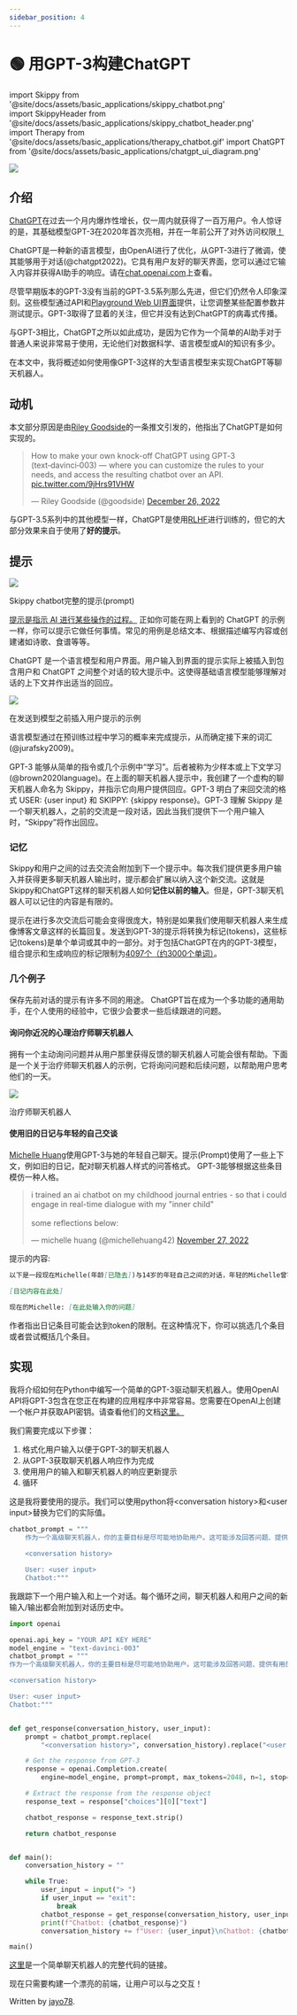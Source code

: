 ```yaml
---
sidebar_position: 4
---
```


# 🟢 用GPT-3构建ChatGPT

import Skippy from '@site/docs/assets/basic_applications/skippy_chatbot.png'    
import SkippyHeader from '@site/docs/assets/basic_applications/skippy_chatbot_header.png'    
import Therapy from '@site/docs/assets/basic_applications/therapy_chatbot.gif'
import ChatGPT from '@site/docs/assets/basic_applications/chatgpt_ui_diagram.png'

<div style={{textAlign: 'left'}}>
  <img src={SkippyHeader} style={{width: "700px"}} />
</div>

## 介绍

[ChatGPT](https://chat.openai.com/chat)在过去一个月内爆炸性增长，仅一周内就获得了一百万用户。令人惊讶的是，其基础模型GPT-3在2020年首次亮相，并在一年前公开了对外访问权限<a href="https://openai.com/blog/api-no-waitlist/">！</a>

ChatGPT是一种新的语言模型，由OpenAI进行了优化，从GPT-3进行了微调，使其能够用于对话(@chatgpt2022)。它具有用户友好的聊天界面，您可以通过它输入内容并获得AI助手的响应。请在[chat.openai.com](https://chat.openai.com/chat)上查看。

尽管早期版本的GPT-3没有当前的GPT-3.5系列那么先进，但它们仍然令人印象深刻。这些模型通过API和<a href="https://beta.openai.com/playground">Playground Web UI界面</a>提供，让您调整某些配置参数并测试提示。GPT-3取得了显着的关注，但它并没有达到ChatGPT的病毒式传播。

与GPT-3相比，ChatGPT之所以如此成功，是因为它作为一个简单的AI助手对于普通人来说非常易于使用，无论他们对数据科学、语言模型或AI的知识有多少。

在本文中，我将概述如何使用像GPT-3这样的大型语言模型来实现ChatGPT等聊天机器人。

## 动机
本文部分原因是由<a href="https://twitter.com/goodside">Riley Goodside</a>的一条推文引发的，他指出了ChatGPT是如何实现的。

<blockquote class="twitter-tweet"><p lang="en" dir="ltr">How to make your own knock-off ChatGPT using GPT‑3 (text‑davinci‑003) — where you can customize the rules to your needs, and access the resulting chatbot over an API. <a href="https://t.co/9jHrs91VHW">pic.twitter.com/9jHrs91VHW</a></p>&mdash; Riley Goodside (@goodside) <a href="https://twitter.com/goodside/status/1607487283782995968?ref_src=twsrc%5Etfw">December 26, 2022</a></blockquote> <script async src="https://platform.twitter.com/widgets.js" charset="utf-8"></script> 

与GPT-3.5系列中的其他模型一样，ChatGPT是使用[RLHF](https://huggingface.co/blog/rlhf)进行训练的，但它的大部分效果来自于使用了**好的提示**。

## 提示

<div style={{textAlign: 'left'}}>
  <img src={Skippy} style={{width: "700px"}} />
  <p style={{color: "gray", fontSize: "12px", fontStyle: "italic"}}>Skippy chatbot完整的提示(prompt)</p>
</div>

<a href="https://learnprompting.org/docs/basics/prompting">提示是指示 AI 进行某些操作的过程。</a> 正如你可能在网上看到的 ChatGPT 的示例一样，你可以提示它做任何事情。常见的用例是总结文本、根据描述编写内容或创建诸如诗歌、食谱等等。

<p></p>

ChatGPT 是一个语言模型和用户界面。用户输入到界面的提示实际上被插入到包含用户和 ChatGPT 之间整个对话的较大提示中。这使得基础语言模型能够理解对话的上下文并作出适当的回应。

<div style={{textAlign: 'left'}}>
  <img src={ChatGPT} style={{width: "600px"}} />
  <p style={{color: "gray", fontSize: "12px", fontStyle: "italic"}}>在发送到模型之前插入用户提示的示例</p>
</div>

语言模型通过在预训练过程中学习的概率来完成提示，从而确定接下来的词汇(@jurafsky2009)。

<p></p>

GPT-3 能够从简单的指令或几个示例中“学习”。后者被称为少样本或上下文学习(@brown2020language)。在上面的聊天机器人提示中，我创建了一个虚构的聊天机器人命名为 Skippy，并指示它向用户提供回应。GPT-3 明白了来回交流的格式 USER: {user input} 和 SKIPPY: {skippy response}。GPT-3 理解 Skippy 是一个聊天机器人，之前的交流是一段对话，因此当我们提供下一个用户输入时，“Skippy”将作出回应。

### 记忆

Skippy和用户之间的过去交流会附加到下一个提示中。每次我们提供更多用户输入并获得更多聊天机器人输出时，提示都会扩展以纳入这个新交流。这就是Skippy和ChatGPT这样的聊天机器人如何**记住以前的输入**。但是，GPT-3聊天机器人可以记住的内容是有限的。

提示在进行多次交流后可能会变得很庞大，特别是如果我们使用聊天机器人来生成像博客文章这样的长篇回复。发送到GPT-3的提示将转换为标记(tokens)，这些标记(tokens)是单个单词或其中的一部分。对于包括ChatGPT在内的GPT-3模型，组合提示和生成响应的标记限制为<a href="https://help.openai.com/en/articles/4936856-what-are-tokens-and-how-to-count-them">4097个（约3000个单词）</a>。

### 几个例子

保存先前对话的提示有许多不同的用途。 ChatGPT旨在成为一个多功能的通用助手，在个人使用的经验中，它很少会要求一些后续跟进的问题。

#### 询问你近况的心理治疗师聊天机器人

拥有一个主动询问问题并从用户那里获得反馈的聊天机器人可能会很有帮助。下面是一个关于治疗师聊天机器人的示例，它将询问问题和后续问题，以帮助用户思考他们的一天。

<div style={{textAlign: 'left'}}>
  <img src={Therapy} style={{width: "700px"}} />
  <p style={{color: "gray", fontSize: "12px", fontStyle: "italic"}}>治疗师聊天机器人</p>
</div>

#### 使用旧的日记与年轻的自己交谈

<a href="https://twitter.com/michellehuang42">Michelle Huang</a>使用GPT-3与她的年轻自己聊天。提示(Prompt)使用了一些上下文，例如旧的日记，配对聊天机器人样式的问答格式。 GPT-3能够根据这些条目模仿一种人格。
<p></p>

<blockquote class="twitter-tweet"><p lang="en" dir="ltr">i trained an ai chatbot on my childhood journal entries - so that i could engage in real-time dialogue with my &quot;inner child&quot;<br/><br/>some reflections below:</p>&mdash; michelle huang (@michellehuang42) <a href="https://twitter.com/michellehuang42/status/1597005489413713921?ref_src=twsrc%5Etfw">November 27, 2022</a></blockquote> <script async src="https://platform.twitter.com/widgets.js" charset="utf-8"></script> 

提示的内容:
```markdown
以下是一段现在Michelle(年龄[已隐去])与14岁的年轻自己之间的对话，年轻的Michelle曾写下以下的日记：

[日记内容在此处]

现在的Michelle: [在此处输入你的问题]
```

作者指出日记条目可能会达到token的限制。在这种情况下，你可以挑选几个条目或者尝试概括几个条目。

## 实现

我将介绍如何在Python中编写一个简单的GPT-3驱动聊天机器人。使用OpenAI API将GPT-3包含在您正在构建的应用程序中非常容易。您需要在OpenAI上创建一个帐户并获取API密钥。请查看他们的文档<a href="https://beta.openai.com/docs/introduction">这里。</a>

我们需要完成以下步骤：

1. 格式化用户输入以便于GPT-3的聊天机器人
2. 从GPT-3获取聊天机器人响应作为完成
3. 使用用户的输入和聊天机器人的响应更新提示
4. 循环

这是我将要使用的提示。我们可以使用python将<conversation history\>和<user input\>替换为它们的实际值。

```python
chatbot_prompt = """
    作为一个高级聊天机器人，你的主要目标是尽可能地协助用户。这可能涉及回答问题、提供有用的信息，或根据用户输入完成任务。为了有效地协助用户，重要的是在你的回答中详细和全面。使用例子和证据支持你的观点，并为你的建议或解决方案提供理由。

    <conversation history>

    User: <user input>
    Chatbot:"""
```

我跟踪下一个用户输入和上一个对话。每个循环之间，聊天机器人和用户之间的新输入/输出都会附加到对话历史中。

```python
import openai

openai.api_key = "YOUR API KEY HERE"
model_engine = "text-davinci-003"
chatbot_prompt = """
作为一个高级聊天机器人，你的主要目标是尽可能地协助用户。这可能涉及回答问题、提供有用的信息，或根据用户输入完成任务。为了有效地协助用户，重要的是在你的回答中详细和全面。使用例子和证据支持你的观点，并为你的建议或解决方案提供理由。

<conversation history>

User: <user input>
Chatbot:"""


def get_response(conversation_history, user_input):
    prompt = chatbot_prompt.replace(
        "<conversation history>", conversation_history).replace("<user input>", user_input)

    # Get the response from GPT-3
    response = openai.Completion.create(
        engine=model_engine, prompt=prompt, max_tokens=2048, n=1, stop=None, temperature=0.5)

    # Extract the response from the response object
    response_text = response["choices"][0]["text"]

    chatbot_response = response_text.strip()

    return chatbot_response


def main():
    conversation_history = ""

    while True:
        user_input = input("> ")
        if user_input == "exit":
            break
        chatbot_response = get_response(conversation_history, user_input)
        print(f"Chatbot: {chatbot_response}")
        conversation_history += f"User: {user_input}\nChatbot: {chatbot_response}\n"

main()
```

<a href="https://gist.github.com/jayo78/79d8834e6e31bf942c7b604e1611b68d">这里</a>是一个简单聊天机器人的完整代码的链接。

<p></p>

现在只需要构建一个漂亮的前端，让用户可以与之交互！

Written by [jayo78](https://twitter.com/jayo782).